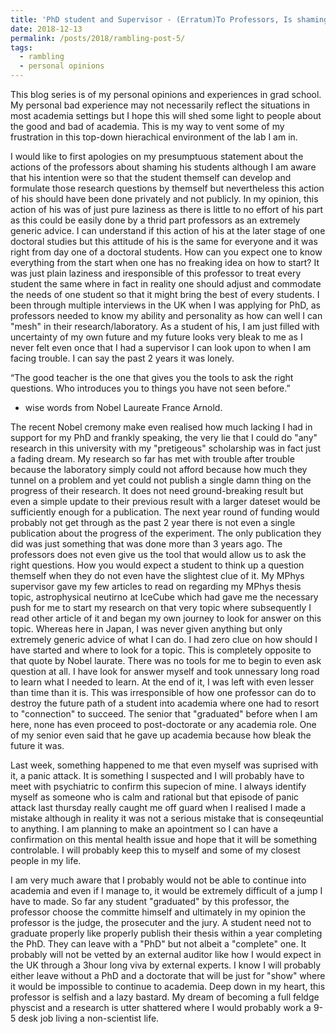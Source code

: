```yaml
---
title: 'PhD student and Supervisor - (Erratum)To Professors, Is shaming student in front of other people a fetish of yours?/ my thoughts on my future"'
date: 2018-12-13
permalink: /posts/2018/rambling-post-5/
tags:
  - rambling
  - personal opinions
---
```


This blog series is of my personal opinions and experiences in grad school. My personal bad experience may not necessarily reflect the situations in most academia settings but I hope this will shed some light to people about the good and bad of academia. This is my way to vent some of my frustration in this top-down hierachical environment of the lab I am in.

I would like to first apologies on my  presumptuous statement about the actions of the professors about shaming his students although I am aware that his intention were so that the student themself can develop and formulate those research questions by themself but nevertheless this action of his should have been done privately and not publicly. In my opinion, this action of his was of just pure laziness as there is little to no effort of his part as this could be easily done by a thrid part professors as an extremely generic advice. I can understand if this action of his at the later stage of one doctoral studies but this attitude of his is the same for everyone and it was right from day one of a doctoral students. How can you expect one to know everything from the start when one has no freaking idea on how to start? It was just plain laziness and iresponsible of this professor to treat every student the same where in fact in reality one should adjust and commodate the needs of one student so that it might bring the best of every students. I been through multiple interviews in the UK when I was applying for PhD, as professors needed to know my ability and personality as how can well I can "mesh" in their research/laboratory. As a student of his, I am just filled with uncertainty of my own future and my future looks very bleak to me as I never felt even once that I had a supervisor I can look upon to when I am facing trouble. I can say the past 2 years it was lonely.


“The good teacher is the one that gives you the tools to ask the right questions. Who introduces you to things you have not seen before.”
- wise words from Nobel Laureate France Arnold.

The recent Nobel cremony make even realised how much lacking I had in support for my PhD and frankly speaking, the very lie that I could do "any" research in this university with my "pretigeous" scholarship was in fact just a fading dream. My research so far has met with trouble after trouble because the laboratory simply could not afford because how much they tunnel on a problem and yet could not publish a single damn thing on the progress of their research. It does not need ground-breaking result but even a simple update to their previous result with a larger dateset would be sufficiently enough for a publication. The next year round of funding would probably not get through as the past 2 year there is not even a single publication about the progress of the experiment. The only publication they did was just something that was done more than 3 years ago. The professors does not even give us the tool that would allow us to ask the right questions. How you would expect a student to think up a question themself when they do not even have the slightest clue of it. My MPhys supervisor gave my few articles to read on regarding my MPhys thesis topic, astrophysical neutirno at IceCube which had gave me the necessary push for me to start my research on that very topic where subsequently I read other article of it and began my own journey to look for answer on this topic. Whereas here in Japan, I was never given anything but only extremely generic advice of what I can do. I had zero clue on how should I have started and where to look for a topic. This is completely opposite to that quote by Nobel laurate. There was no tools for me to begin to even ask question at all. I have look for answer myself and took unnessary long road to learn what I needed to learn. At the end of it, I was left with even lesser than time than it is. This was irresponsible of how one professor can do to destroy the future path of a student into academia where one had to resort to "connection" to succeed. The senior that "graduated" before when I am here, none has even proceed to post-doctorate or any academia role. One of my senior even said that he gave up academia because how bleak the future it was.

Last week, something happened to me that even myself was suprised with it, a panic attack. It is something I suspected and I will probably have to meet with psychiatric to confirm this supecion of mine. I always identify myself as someone who is calm and rational but that episode of panic attack last thursday really caught me off guard when I realised I made a mistake although in reality it was not a serious mistake that is conseqeuntial to anything. I am planning to make an apointment so I can have a confirmation on this mental health issue and hope that it will be something controlable. I will probably keep this to myself and some of my closest people in my life.

I am very much aware that I probably would not be able to continue into academia and even if I manage to, it would be extremely difficult of a jump I have to made. So far any student "graduated" by this professor, the professor choose the committe himself and ultimately in my opinion the professor is the judge, the prosecuter and the jury. A student need not to graduate properly like properly publish their thesis within a year completing the PhD. They can leave with a "PhD" but not albeit a "complete" one. It probably will not be vetted by an external auditor like how I would expect in the UK through a 3hour long viva by external experts. I know I will probably either leave without a PhD and a doctorate that will be just for "show" where it would be impossible to continue to academia. Deep down in my heart, this professor is selfish and a lazy bastard. My dream of becoming a full feldge physcist and a research is utter shattered where I would probably work a 9-5 desk job living a non-scientist life.